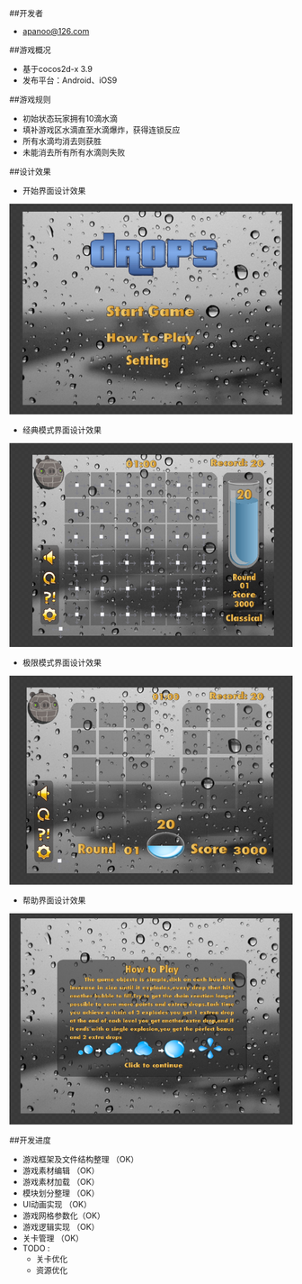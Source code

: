 ##开发者
- apanoo@126.com

##游戏概况
- 基于cocos2d-x 3.9
- 发布平台：Android、iOS9

##游戏规则
- 初始状态玩家拥有10滴水滴
- 填补游戏区水滴直至水滴爆炸，获得连锁反应
- 所有水滴均消去则获胜
- 未能消去所有所有水滴则失败

##设计效果
- 开始界面设计效果

![start](./design/start.png)

- 经典模式界面设计效果

![classical](./design/classical.png)

- 极限模式界面设计效果

![extream](./design/extream.png)

- 帮助界面设计效果

![help](./design/help.png)

##开发进度
- 游戏框架及文件结构整理 （OK）
- 游戏素材编辑 （OK）
- 游戏素材加载 （OK）
- 模块划分整理 （OK）
- UI动画实现   （OK）
- 游戏网格参数化（OK）
- 游戏逻辑实现 （OK）
- 关卡管理    （OK）
- TODO :
	- 关卡优化
	- 资源优化